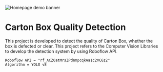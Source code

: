 ![Homepage demo banner](https://media.roboflow.com/inference-demo/rf-homepage-demo-banner.png?updatedAt=1680886879894)

# Carton Box Quality Detection
This project is developed to detect the quality of Carton Box, whether the box is defected or clear. This project refers to the Computer Vision Libraries to develop the detection system by using Roboflow API.
```
Roboflow API = "rf_ACZOatMrsZPdnmpcqkAa1c2VC6z2"
Algorithm = YOLO v8
```
